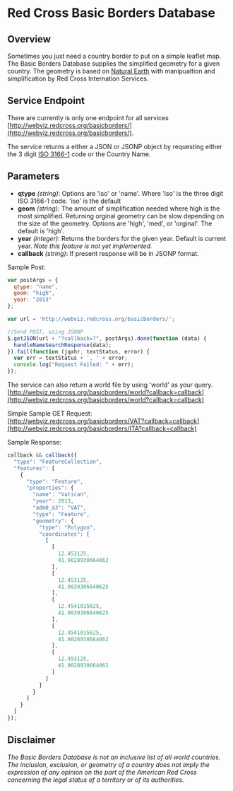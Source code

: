 Red Cross Basic Borders Database
================

Overview
----------------

Sometimes you just need a country border to put on a simple leaflet map. The Basic Borders Database supplies the simplified geometry for a given country. The geometry is based on [Natural Earth](http://naturalearth.com) with manipualtion and simplification by Red Cross Internation Services. 

Service Endpoint
-----------------

There are currently is only one endpoint for all services [http://webviz.redcross.org/basicborders/](http://webviz.redcross.org/basicborders/).

The service returns a either a JSON or JSONP object by requesting either the 3 digit [ISO 3166-1](http://en.wikipedia.org/wiki/ISO_3166-1_alpha-3) code or the Country Name.

Parameters
-----------------

 - **qtype** _(string)_: Options are 'iso' or 'name'. Where 'iso' is the three digit ISO 3166-1 code. 'iso' is the default
 - **geom** _(string)_: The amount of simplification needed where high is the most simplified. Returning orginal geometry can be slow depending on the size of the geometry. Options are 'high', 'med', or 'orginal'. The default is 'high'.
 - **year** _(integer)_: Returns the borders for the given year. Default is current year. _Note this feature is not yet implemented._
 - **callback** _(string)_: If present response will be in JSONP format.

Sample Post:
```javascript
var postArgs = {
  qtype: "name",
  geom: "high",
  year: "2013"
};

var url = 'http://webviz.redcross.org/basicborders/';

//Send POST, using JSONP
$.getJSON(url + "?callback=?", postArgs).done(function (data) {
  handleNameSearchResponse(data);
}).fail(function (jqxhr, textStatus, error) {
  var err = textStatus + ', ' + error;
  console.log("Request Failed: " + err);
});
```

The service can also return a world file by using 'world' as your query.
[http://webviz.redcross.org/basicborders/world?callback=callback](http://webviz.redcross.org/basicborders/world?callback=callback)

Simple Sample GET Request:
[http://webviz.redcross.org/basicborders/VAT?callback=callback](http://webviz.redcross.org/basicborders/ITA?callback=callback)

Sample Response:
```javascript
callback && callback({
  "type": "FeatureCollection",
  "features": [
    {
      "type": "Feature",
      "properties": {
        "name": "Vatican",
        "year": 2013,
        "adm0_a3": "VAT",
        "type": "Feature",
        "geometry": {
          "type": "Polygon",
          "coordinates": [
            [
              [
                12.453125,
                41.9028930664062
              ],
              [
                12.453125,
                41.9039306640625
              ],
              [
                12.4541015625,
                41.9039306640625
              ],
              [
                12.4541015625,
                41.9028930664062
              ],
              [
                12.453125,
                41.9028930664062
              ]
            ]
          ]
        }
      }
    }
  ]
});
```

Disclaimer
-----------------
*The Basic Borders Database is not an inclusive list of all world countries. The inclusion, exclusion, or geometry of a country does not imply the expression of any opinion on the part of the American Red Cross concerning the legal status of a territory or of its authorities.*
